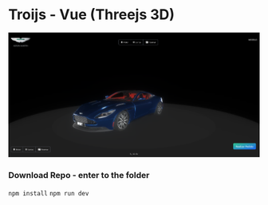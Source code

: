 # Troijs - Vue (Threejs 3D)


![Troijs-Vuejs](/src/assets/troisjs_example.png)

### Download Repo - enter to the folder
`npm install`
`npm run dev`


